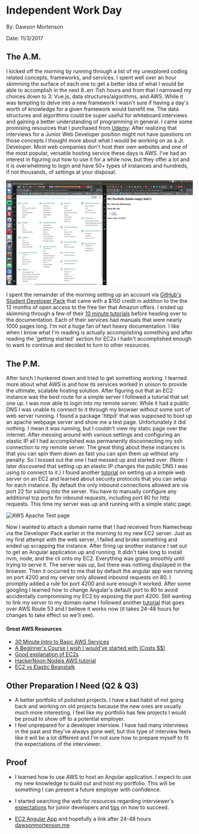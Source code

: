 Independent Work Day
======
By: Dawson Mortenson

Date: 11/3/2017

The A.M.
------
I kicked off the morning by running through a list of my unexplored coding related concepts, frameworks, and services. I spent well over an hour skimming the surface of each one to get a better idea of what I would be able to accomplish in the next 8..err 7ish hours and from that I narrowed my choices down to 3: Vue.js, data structures/algorithms, and AWS. While it was tempting to delve into a new framework I wasn't sure if having a day's worth of knowledge for a given framework would benefit me. The data structures and algorithms could be super useful for whiteboard interviews and gaining a better understanding of programming in general. I came some promising resources that I purchased from [Udemy](https://www.udemy.com/learning-data-structures-in-javascript-from-scratch/). After realizing that interviews for a Junior Web Developer position might not have questions on those concepts I thought more about what I would be working on as a Jr. Developer. Most web companies don't host their own websites and one of the most popular, versatile hosting service these days is AWS. I've had an interest in figuring out how to use it for a while now, but they offer a lot and it is overwhelming to login and have 50+ types of instances and hundreds, if not thousands, of settings at your disposal.

![SOOO many choices](screenshots/aws-1.png?raw=true "The many, many options you have for firing up AWS services.")

I spent the remainder of the morning setting up an account via [GitHub's Student Developer Pack](https://education.github.com/pack) that came with a $150 credit in addition to the the 12 months of open access to the free tier that Amazon offers. I ended up skimming through a few of their [10 minute tutorials](https://aws.amazon.com/getting-started/tutorials/) before heading over to the documentation. Each of their services had manuals that were nearly 1000 pages long. I'm not a huge fan of text heavy documentation. I like when I know what I'm reading is actually accomplishing something and after reading the 'getting started' section for EC2s I hadn't accomplished enough to want to continue and decided to turn to other resources.

The P.M.
------
After lunch I hunkered down and tried to get something working. I learned more about what AWS is and how its services worked in unison to provide the ultimate, scalable hosting solution. After figuring out that an EC2 instance was the best route for a simple server I followed a tutorial that set one up. I was now able to login into my remote server. While it had a public DNS I was unable to connect to it through my browser without some sort of web server running. I found a package 'httpd' that was supposed to boot up an apache webpage server and show me a test page. Unfortunately it did nothing. I mean it was running, but I couldn't view my static page over the internet. After messing around with various settings and configuring an elastic IP all I had accomplished was permanently disconnecting my ssh connection to my remote server. The great thing about these instances is that you can spin them down as fast you can spin them up without any penalty. So I tossed out the one I had messed up and started over. (Note: I later discovered that setting up an elastic IP changes the public DNS I was using to connect to it.) I found another [tutorial](https://www.nczonline.net/blog/2011/07/21/quick-and-dirty-spinning-up-a-new-ec2-web-server-in-five-minutes/) on setting up a simple web server on an EC2 and learned about security protocols that you can setup for each instance. By default the only inbound connections allowed are via port 22 for sshing into the server. You have to manually configure any additional tcp ports for inbound requests, including port 80 for http requests. This time my server was up and running with a simple static page.

![AWS Apache Test page](http://docs.aws.amazon.com/AWSEC2/latest/UserGuide/images/apache_test_page2.4.png)

Now I wanted to attach a domain name that I had received from Namecheap via the Developer Pack earlier in the morning to my new EC2 server. Just as my first attempt with the web server, I failed and broke something and ended up scrapping the instance. After firing up another instance I set out to get an Angular application up and running. It didn't take long to install nvm, node, and the cli onto my EC2. Everything was going smoothly until trying to serve it. The server was up, but there was nothing displayed in the browser. Then it occurred to me that by default the angular app was running on port 4200 and my server only allowed inbound requests on 80. I promptly added a rule for port 4200 and sure enough it worked. After some googling I learned how to change Angular's default port to 80 to avoid accidentally compromising my EC2 by exposing the port 4200. Still wanting to link my server to my domain name I followed another [tutorial](http://techgenix.com/namecheap-aws-ec2-linux/) that goes over AWS Route 53 and I believe it works now (it takes 24-48 hours for changes to take effect so we'll see).

#### Great AWS Resources

* [30 Minute Intro to Basic AWS Services](https://www.youtube.com/watch?v=ubCNZRNjhyo)
* [A Beginner's Course I wish I would've started with (Costs $$)](https://www.udemy.com/learn-aws-the-hard-way/)
* [Good explanation of EC2s](https://www.youtube.com/watch?v=lZMkgOMYYIg)
* [HackerNoon Nodejs AWS tutorial](https://hackernoon.com/tutorial-creating-and-managing-a-node-js-server-on-aws-part-1-d67367ac5171)
* [EC2 vs Elastic Beanstalk](https://stackoverflow.com/questions/25956193/difference-between-amazon-ec2-and-aws-elastic-beanstalk)

Other Preparation I Need (Q2 & Q3)
------

* A better portfolio of polished projects. I have a bad habit of not going back and working on old projects because the new ones are usually much more interesting. I feel like my portfolio has few projects I would be proud to show off to a potential employer.
* I feel unprepared for a developer interview. I have had many interviews in the past and they've always gone well, but this type of interview feels like it will be a lot different and I'm not sure how to prepare myself to fit the expectations of the interviewer.

Proof
------

* I learned how to use AWS to host an Angular application. I expect to use my new knowledge to build out and host my portfolio. This will be something I can present a future employer with confidence.

* I started searching the web for resources regarding interviewer's [expectations](https://www.reddit.com/r/webdev/comments/5wqbxy/junior_front_end_dev_interview/) for junior developers and [tips](https://www.reddit.com/r/cscareerquestions/comments/6g589z/junior_software_developer_interview_tips_please/) on how to succeed.

* [EC2 Angular App](ec2-34-211-238-146.us-west-2.compute.amazonaws.com) and hopefully a link after 24-48 hours [dawsonmortenson.me](http://www.dawsonmortenson.me)
